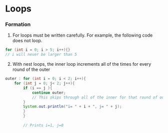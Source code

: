 # Loops
### Formation
1. For loops must be written carefully. For example, the following code does not loop.
```java
for (int i = 0; i > 5; i++){}
// i will never be larger than 5
```

2. With nest loops, the inner loop increments all of the times for every round of the outer
```java
outer : for (int i = 0; i < 2; i++){
    for (int j = 0; j< 2; j++){
        if (i == j ){
            continue outer;
            // This skips through all of the inner for that round of outer
        }
        System.out.println("i= " + i + ", j= " + j);
        }
        }
        
        // Prints i=1, j=0
```